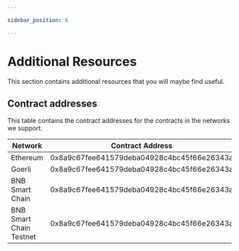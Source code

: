```yaml
---

sidebar_position: 6

---
```


# Additional Resources

This section contains additional resources that you will maybe find useful.

## Contract addresses

This table contains the contract addresses for the contracts in the networks we support.

| Network | Contract Address | Contract Name | ABI |
| ------- | ---------------- | ------------- | --- |
| Ethereum | 0x8a9c67fee641579deba04928c4bc45f66e26343a | MinterERC1155 | [ABI](https://qwe.qwe) |
| Goerli | 0x8a9c67fee641579deba04928c4bc45f66e26343a | MinterERC1155 | [ABI](https://qwe.qwe) |
| BNB Smart Chain | 0x8a9c67fee641579deba04928c4bc45f66e26343a | MinterERC1155 | [ABI](https://qwe.qwe) |
| BNB Smart Chain Testnet | 0x8a9c67fee641579deba04928c4bc45f66e26343a | MinterERC1155 | [ABI](https://qwe.qwe) |